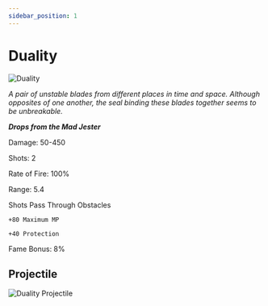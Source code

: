 ```yaml
---
sidebar_position: 1
---
```

# Duality

![Duality](https://vwiki.valorserver.com/api/item/picture/Duality)  

<i>A pair of unstable blades from different places in time and space. Although opposites of one another, the seal binding these blades together seems to be unbreakable.</i>

***Drops from the Mad Jester***

Damage: 50-450

Shots: 2

Rate of Fire: 100%

Range: 5.4

Shots Pass Through Obstacles

    +80 Maximum MP
    
    +40 Protection
    
Fame Bonus: 8%
    
## Projectile
![Duality Projectile](https://cdn.discordapp.com/attachments/953134990428868629/969069767753363456/duality.gif)
